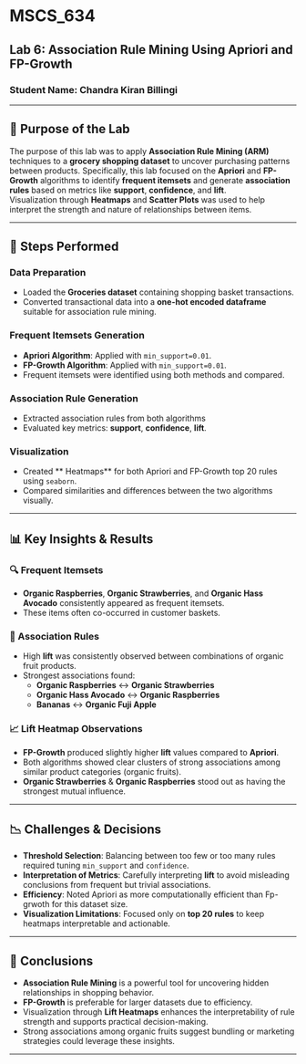 # MSCS_634 
  

## Lab 6: Association Rule Mining Using Apriori and FP-Growth  

### Student Name:   **Chandra Kiran Billingi**  

---

## 📝 Purpose of the Lab  

The purpose of this lab was to apply **Association Rule Mining (ARM)** techniques to a **grocery shopping dataset** to uncover purchasing patterns between products. Specifically, this lab focused on the **Apriori** and **FP-Growth** algorithms to identify **frequent itemsets** and generate **association rules** based on metrics like **support**, **confidence**, and **lift**.  
Visualization through **Heatmaps** and **Scatter Plots** was used to help interpret the strength and nature of relationships between items.

---

## 🔧 Steps Performed  

###  Data Preparation  
- Loaded the **Groceries dataset** containing shopping basket transactions.  
- Converted transactional data into a **one-hot encoded dataframe** suitable for association rule mining.

### Frequent Itemsets Generation  
- **Apriori Algorithm**: Applied with `min_support=0.01`.  
- **FP-Growth Algorithm**: Applied with `min_support=0.01`.  
- Frequent itemsets were identified using both methods and compared.

### Association Rule Generation  
- Extracted association rules from both algorithms 
- Evaluated key metrics: **support**, **confidence**, **lift**.

###  Visualization  
- Created ** Heatmaps** for both Apriori and FP-Growth top 20 rules using `seaborn`.  
- Compared similarities and differences between the two algorithms visually.

---

## 📊 Key Insights & Results  

### 🔍 Frequent Itemsets  
- **Organic Raspberries**, **Organic Strawberries**, and **Organic Hass Avocado** consistently appeared as frequent itemsets.  
- These items often co-occurred in customer baskets.

### 🔗 Association Rules  
- High **lift** was consistently observed between combinations of organic fruit products.  
- Strongest associations found:  
  - **Organic Raspberries** ↔ **Organic Strawberries**  
  - **Organic Hass Avocado** ↔ **Organic Raspberries**  
  - **Bananas** ↔ **Organic Fuji Apple**  

### 📈 Lift Heatmap Observations  
- **FP-Growth** produced slightly higher **lift** values compared to **Apriori**.
- Both algorithms showed clear clusters of strong associations among similar product categories (organic fruits).
- **Organic Strawberries** & **Organic Raspberries** stood out as having the strongest mutual influence.

---

## 📉 Challenges & Decisions  

- **Threshold Selection**: Balancing between too few or too many rules required tuning `min_support` and `confidence`.
- **Interpretation of Metrics**: Carefully interpreting **lift** to avoid misleading conclusions from frequent but trivial associations.
- **Efficiency**: Noted Apriori as more computationally efficient than Fp-grwoth for this dataset size.
- **Visualization Limitations**: Focused only on **top 20 rules** to keep heatmaps interpretable and actionable.

---

## 🔑 Conclusions  

- **Association Rule Mining** is a powerful tool for uncovering hidden relationships in shopping behavior.
- **FP-Growth** is preferable for larger datasets due to efficiency.
- Visualization through **Lift Heatmaps** enhances the interpretability of rule strength and supports practical decision-making.
- Strong associations among organic fruits suggest bundling or marketing strategies could leverage these insights.

---


